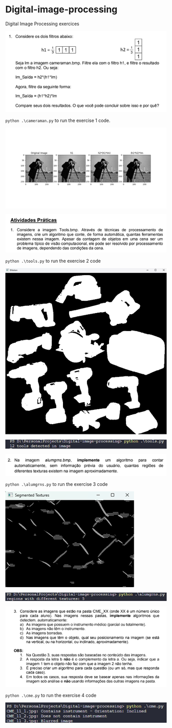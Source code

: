 # Digital-image-processing
Digital Image Processing exercices

![exercise_1](./doc/exercise1.png)

`python .\cameraman.py` to run the exercise 1 code.

![output_exercise_1](./outputs/exercise1.png)


![exercise_2](./doc/exercise2.png)

`python .\tools.py` to run the exercise 2 code

![output_exercise_2](./outputs/exercise2.png)

![terminal_output_exercise_2](./outputs/terminal_exercise2.png)

![exercise_3](./doc/exercise3.png)

`python .\alumgrns.py` to run the exercise 3 code

![output_exercise_3](./outputs/exercise3.png)

![terminal_output_exercise_3](./outputs/terminal_exercise3.png)

![exercise_4](./doc/exercise4.png)


`python .\cme.py` to run the exercise 4 code

![terminal_output_exercise_4](./outputs/terminal_exercise4.png)



